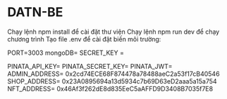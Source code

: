 # DATN-BE

Chạy lệnh npm install để cài đặt thư viện
Chạy lệnh npm run dev để chạy chương trình
Tạo file .env để cài đặt biến môi trường:

PORT=3003
mongoDB=
SECRET_KEY =

PINATA_API_KEY=
PINATA_SECRET_KEY=
PINATA_JWT=
ADMIN_ADDRESS= 0x2cd74ECE68F874478a78488aeC2a53f17cB40546
SHOP_ADDRESS= 0x23A0895694a13d5934c7b69D63eD2aaa5a15a754
NFT_ADDRESS= 0x46Af3f262dE8d835EeC5aAFFD9D3408B7035f7E8

